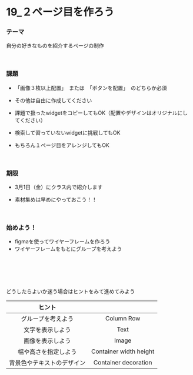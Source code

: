 # **19_２ページ目を作ろう**

### **テーマ**

自分の好きなものを紹介するページの制作  

<br>

### **課題**

- 「画像３枚以上配置」　または　「ボタンを配置」　のどちらか必須
  
- その他は自由に作成してください  
- 課題で扱ったwidgetをコピーしてもOK（配置やデザインはオリジナルにしてください）  
- 検索して習っていないwidgetに挑戦してもOK  
- もちろん１ページ目をアレンジしてもOK

<br>

### **期限**

- 3月1日（金）にクラス内で紹介します

- 素材集めは早めにやっておこう！！

<br>

### **始めよう！**

- figmaを使ってワイヤーフレームを作ろう
- ワイヤーフレームをもとにグループを考えよう


<br><br><br><br>

どうしたらよいか迷う場合はヒントをみて進めてみよう

|  ヒント  |    |
| :----: | :----: |
|  グループを考えよう | Column  Row |
|  文字を表示しよう | Text |
|  画像を表示しよう | Image |
|  幅や高さを指定しよう | Container width height |
|  背景色やテキストのデザイン | Container decoration |

<br><br><br>

